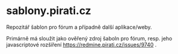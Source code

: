 # sablony.pirati.cz
Repozitář šablon pro fórum a případně další aplikace/weby.

Primárně má sloužit jako ověřený zdroj šaboln pro fórum, resp. jeho javascriptové rozšíření https://redmine.pirati.cz/issues/9740 .
